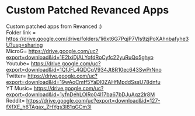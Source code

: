 # Custom Patched Revanced Apps
Custom patched apps from Revanced :) <br>
Folder link = https://drive.google.com/drive/folders/1i6xt6G7PqjP7VIs9zjPoXAhnbafyhe3U?usp=sharing <br>
MicroG= https://drive.google.com/uc?export=download&id=1E2lxiDjALYqfdRoCyfc22yuRuQo5ghyo <br>
Youtube= https://drive.google.com/uc?export=download&id=1QfJFL4QDCqV934Jt8R10ec643SwPrNno <br>
Twitter= https://drive.google.com/uc?export=download&id=19wAoCmff5YaDI0ZAHfMpddSssU78dnfu <br>
YT Music= https://drive.google.com/uc?export=download&id=1yfnDehLOIRo04l17ba67bDJuAqz2lr8M <br>
Reddit= https://drive.google.com/uc?export=download&id=127-fXfXE_h6TAgax_ZHYgs3I81gGCm3l <br>
